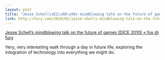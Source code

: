 ```yaml
--- 
layout: post
title: "Jesse Schell\xE2\x80\x99s mindblowing talk on the future of games (DICE 2010) \xC2\xAB  fox @ fury"
link: http://fury.com/2010/02/jesse-shells-mindblowing-talk-on-the-future-of-games-dice-2010/
---
```

<a href=
"http://fury.com/2010/02/jesse-shells-mindblowing-talk-on-the-future-of-games-dice-2010/">
Jesse Schell’s mindblowing talk on the future of games (DICE 2010)
« fox @ fury</a><br>

<p>Very, very interesting walk through a day in future life,
exploring the integration of technology into everything we might
do.</p>
